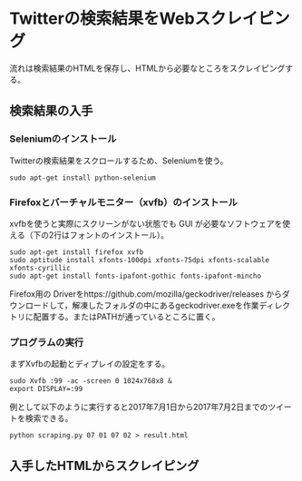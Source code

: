 # Twitterの検索結果をWebスクレイピング
流れは検索結果のHTMLを保存し、HTMLから必要なところをスクレイピングする。
## 検索結果の入手
### Seleniumのインストール
Twitterの検索結果をスクロールするため、Seleniumを使う。
```
sudo apt-get install python-selenium
```

### Firefoxとバーチャルモニター（xvfb）のインストール
xvfbを使うと実際にスクリーンがない状態でも GUI が必要なソフトウェアを使える（下の2行はフォントのインストール）。
```
sudo apt-get install firefox xvfb
sudo aptitude install xfonts-100dpi xfonts-75dpi xfonts-scalable xfonts-cyrillic
sudo apt-get install fonts-ipafont-gothic fonts-ipafont-mincho
```

Firefox用の Driverをhttps://github.com/mozilla/geckodriver/releases からダウンロードして，解凍したフォルダの中にあるgeckodriver.exeを作業ディレクトリに配置する。またはPATHが通っているところに置く。

### プログラムの実行
まずXvfbの起動とディプレイの設定をする。
```
sudo Xvfb :99 -ac -screen 0 1024x768x8 &
export DISPLAY=:99
```

例として以下のように実行すると2017年7月1日から2017年7月2日までのツイートを検索できる。
```
python scraping.py 07 01 07 02 > result.html
```
## 入手したHTMLからスクレイピング
